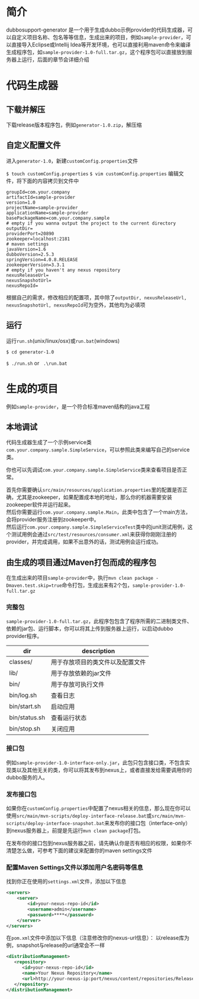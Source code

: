 # 简介
dubbosupport-generator 是一个用于生成dubbo示例provider的代码生成器，可以自定义项目名称、包名等等信息，生成出来的项目，例如`sample-provider`，可以直接导入Eclipse或Intellij Idea等开发环境，也可以直接利用maven命令来编译生成程序包，如`sample-provider-1.0-full.tar.gz`，这个程序包可以直接放到服务器上运行，后面的章节会详细介绍
# 代码生成器
## 下载并解压
下载release版本程序包，例如`generator-1.0.zip`，解压缩

## 自定义配置文件
进入`generator-1.0`，新建`customConfig.properties`文件

`$ touch customConfig.properties`
`$ vim customConfig.properties`
编辑文件，将下面的内容拷贝到文件中
```properties
groupId=com.your.company
artifactId=sample-provider
version=1.0
projectName=sample-provider
applicationName=sample-provider
basePackageName=com.your.company.sample
# empty if you wanna output the project to the current directory
outputDir=
providerPort=20890
zookeeper=localhost:2181
# maven settings
javaVersion=1.6
dubboVersion=2.5.3
springVersion=4.0.8.RELEASE
zookeeperVersion=3.3.1
# empty if you haven't any nexus repository
nexusReleaseUrl=
nexusSnapshotUrl=
nexusRepoId=
```

根据自己的需求，修改相应的配置项，其中除了`outputDir, nexusReleaseUrl, nexusSnapshotUrl, nexusRepoId`可为空外，其他均为必填项

## 运行
运行`run.sh`(unix/linux/osx)或`run.bat`(windows)

`$ cd generator-1.0`

`$ ./run.sh` or ` .\run.bat`

# 生成的项目
例如`sample-provider`，是一个符合标准maven结构的java工程

## 本地调试
代码生成器生成了一个示例service类`com.your.company.sample.SimpleService`，可以参照此类来编写自己的service类。

你也可以先调试`com.your.company.sample.SimpleService`类来查看项目是否正常。

首先你需要确认`src/main/resources/application.properties`里的配置是否正确，尤其是zookeeper，如果配置成本地的地址，那么你的机器需要安装zookeeper软件并运行起来。  
然后你需要运行`com.your.company.sample.Main`，此类中包含了一个main方法，会将provider服务注册到zookeeper中。  
然后运行`com.your.company.sample.SimpleServiceTest`类中的junit测试用例，这个测试用例会通过`src/test/resources/consumer.xml`来获得你刚刚注册的provider，并完成调用，如果不出意外的话，测试用例会运行成功。


## 由生成的项目通过Maven打包而成的程序包
在生成出来的项目`sample-provider`中，执行`mvn clean package -Dmaven.test.skip=true`命令打包，生成出来有2个包，`sample-provider-1.0-full.tar.gz` 

### 完整包
`sample-provider-1.0-full.tar.gz`，此程序包包含了程序所需的二进制类文件、依赖的jar包、运行脚本，你可以将其上传到服务器上运行，以启动dubbo provider程序。

dir | description
-- | --
classes/ | 用于存放项目的类文件以及配置文件
lib/ | 用于存放依赖的jar文件
bin/ | 用于存放可执行文件
bin/log.sh | 查看日志
bin/start.sh | 启动应用
bin/status.sh | 查看运行状态
bin/stop.sh | 关闭应用

### 接口包
例如`sample-provider-1.0-interface-only.jar`，此包只包含接口类，不包含实现类以及其他无关的类，你可以将其发布到nexus上，或者直接发给需要调用你的dubbo服务的人。

### 发布接口包
如果你在`customConfig.properties`中配置了nexus相关的信息，那么现在你可以使用`src/main/mvn-scripts/deploy-interface-release.bat`或`src/main/mvn-scripts/deploy-interface-snapshot.bat`来发布你的接口包（interface-only）到nexus服务器上，前提是先运行`mvn clean package`打包。

在发布你的接口包到nexus服务器之前，请先确认你是否有相应的权限，如果你不清楚怎么做，可参考下面的建议来配置你的maven settings文件

### 配置Maven Settings文件以添加用户名密码等信息
找到你正在使用的`settings.xml`文件，添加以下信息

```xml
<servers>
    <server>
        <id>your-nexus-repo-id</id>
        <username>admin</username>
        <password>****</password>
    </server>
</servers>
```

在`pom.xml`文件中添加以下信息（注意修改你的nexus-url信息）：
以release库为例，snapshot与release的url通常会不一样
```xml
<distributionManagement>
   <repository>
      <id>your-nexus-repo-id</id>
      <name>Your Nexus Repository</name>
      <url>http://your-nexus-ip:port/nexus/content/repositories/Release</url>
   </repository>
</distributionManagement>
```

